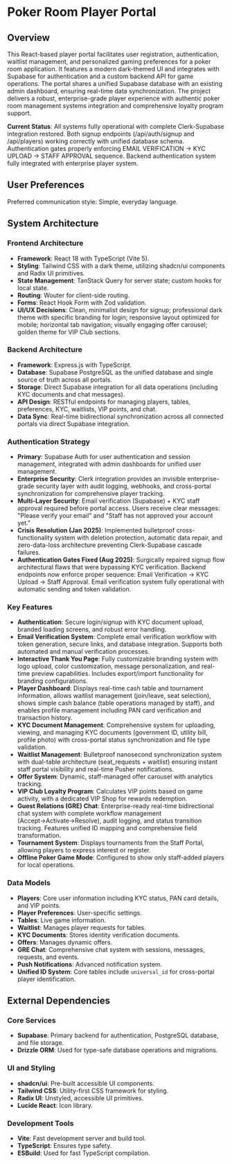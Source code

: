 # Poker Room Player Portal

## Overview

This React-based player portal facilitates user registration, authentication, waitlist management, and personalized gaming preferences for a poker room application. It features a modern dark-themed UI and integrates with Supabase for authentication and a custom backend API for game operations. The portal shares a unified Supabase database with an existing admin dashboard, ensuring real-time data synchronization. The project delivers a robust, enterprise-grade player experience with authentic poker room management systems integration and comprehensive loyalty program support.

**Current Status**: All systems fully operational with complete Clerk-Supabase integration restored. Both signup endpoints (/api/auth/signup and /api/players) working correctly with unified database schema. Authentication gates properly enforcing EMAIL VERIFICATION → KYC UPLOAD → STAFF APPROVAL sequence. Backend authentication system fully integrated with enterprise player system.

## User Preferences

Preferred communication style: Simple, everyday language.

## System Architecture

### Frontend Architecture
- **Framework**: React 18 with TypeScript (Vite 5).
- **Styling**: Tailwind CSS with a dark theme, utilizing shadcn/ui components and Radix UI primitives.
- **State Management**: TanStack Query for server state; custom hooks for local state.
- **Routing**: Wouter for client-side routing.
- **Forms**: React Hook Form with Zod validation.
- **UI/UX Decisions**: Clean, minimalist design for signup; professional dark theme with specific branding for login; responsive layout optimized for mobile; horizontal tab navigation; visually engaging offer carousel; golden theme for VIP Club sections.

### Backend Architecture
- **Framework**: Express.js with TypeScript.
- **Database**: Supabase PostgreSQL as the unified database and single source of truth across all portals.
- **Storage**: Direct Supabase integration for all data operations (including KYC documents and chat messages).
- **API Design**: RESTful endpoints for managing players, tables, preferences, KYC, waitlists, VIP points, and chat.
- **Data Sync**: Real-time bidirectional synchronization across all connected portals via direct Supabase integration.

### Authentication Strategy
- **Primary**: Supabase Auth for user authentication and session management, integrated with admin dashboards for unified user management.
- **Enterprise Security**: Clerk integration provides an invisible enterprise-grade security layer with audit logging, webhooks, and cross-portal synchronization for comprehensive player tracking.
- **Multi-Layer Security**: Email verification (Supabase) + KYC staff approval required before portal access. Users receive clear messages: "Please verify your email" and "Staff has not approved your account yet."
- **Crisis Resolution (Jan 2025)**: Implemented bulletproof cross-functionality system with deletion protection, automatic data repair, and zero-data-loss architecture preventing Clerk-Supabase cascade failures.
- **Authentication Gates Fixed (Aug 2025)**: Surgically repaired signup flow architectural flaws that were bypassing KYC verification. Backend endpoints now enforce proper sequence: Email Verification → KYC Upload → Staff Approval. Email verification system fully operational with automatic sending and token validation.

### Key Features
- **Authentication**: Secure login/signup with KYC document upload, branded loading screens, and robust error handling.
- **Email Verification System**: Complete email verification workflow with token generation, secure links, and database integration. Supports both automated and manual verification processes.
- **Interactive Thank You Page**: Fully customizable branding system with logo upload, color customization, message personalization, and real-time preview capabilities. Includes export/import functionality for branding configurations.
- **Player Dashboard**: Displays real-time cash table and tournament information, allows waitlist management (join/leave, seat selection), shows simple cash balance (table operations managed by staff), and enables profile management including PAN card verification and transaction history.
- **KYC Document Management**: Comprehensive system for uploading, viewing, and managing KYC documents (government ID, utility bill, profile photo) with cross-portal status synchronization and file type validation.
- **Waitlist Management**: Bulletproof nanosecond synchronization system with dual-table architecture (seat_requests + waitlist) ensuring instant staff portal visibility and real-time Pusher notifications.
- **Offer System**: Dynamic, staff-managed offer carousel with analytics tracking.
- **VIP Club Loyalty Program**: Calculates VIP points based on game activity, with a dedicated VIP Shop for rewards redemption.
- **Guest Relations (GRE) Chat**: Enterprise-ready real-time bidirectional chat system with complete workflow management (Accept→Activate→Resolve), audit logging, and status transition tracking. Features unified ID mapping and comprehensive field transformation.
- **Tournament System**: Displays tournaments from the Staff Portal, allowing players to express interest or register.
- **Offline Poker Game Mode**: Configured to show only staff-added players for local operations.

### Data Models
- **Players**: Core user information including KYC status, PAN card details, and VIP points.
- **Player Preferences**: User-specific settings.
- **Tables**: Live game information.
- **Waitlist**: Manages player requests for tables.
- **KYC Documents**: Stores identity verification documents.
- **Offers**: Manages dynamic offers.
- **GRE Chat**: Comprehensive chat system with sessions, messages, requests, and events.
- **Push Notifications**: Advanced notification system.
- **Unified ID System**: Core tables include `universal_id` for cross-portal player identification.

## External Dependencies

### Core Services
- **Supabase**: Primary backend for authentication, PostgreSQL database, and file storage.
- **Drizzle ORM**: Used for type-safe database operations and migrations.

### UI and Styling
- **shadcn/ui**: Pre-built accessible UI components.
- **Tailwind CSS**: Utility-first CSS framework for styling.
- **Radix UI**: Unstyled, accessible UI primitives.
- **Lucide React**: Icon library.

### Development Tools
- **Vite**: Fast development server and build tool.
- **TypeScript**: Ensures type safety.
- **ESBuild**: Used for fast TypeScript compilation.